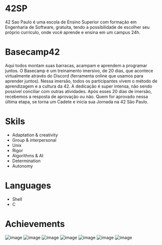 # 42SP
42 Sao Paulo é uma escola de Ensino Superior com formação em Engenharia de Software, gratuita, tendo a possibilidade de escolher seu próprio currículo, onde você aprende e ensina em um campus 24h.
# Basecamp42
Aqui todos montam suas barracas, acampam e aprendem a programar juntos.
O Basecamp é um treinamento imersivo, de 20 dias, que acontece virtualmente através do Discord (ferramenta online que usamos para aprender juntos). Nessa imersão, todos os participantes vivem o método de aprendizagem e a cultura da 42.
A dedicação é super intensa, não sendo possível conciliar com outras atividades.
Após esses 20 dias de imersão, recebemos a resposta de aprovação ou não.
Quem for aprovado nessa última etapa, se torna um Cadete e inicia sua Jornada na 42 São Paulo.
# Skils
- Adaptation & creativity
- Group & interpersonal
- Unix
- Rigor
- Algorithms & AI
- Determination
- Autonomy
# Languages
- Shell
- C
# Achievements 
![image](https://user-images.githubusercontent.com/49756340/114101854-b7266900-989c-11eb-8f13-a0d99b22efa3.png)
![image](https://user-images.githubusercontent.com/49756340/114101884-c3aac180-989c-11eb-974b-dfa93ff030d8.png)
![image](https://user-images.githubusercontent.com/49756340/114101953-de7d3600-989c-11eb-9f54-c7d6c97ff777.png)
![image](https://user-images.githubusercontent.com/49756340/115054240-6626fe00-9eb6-11eb-9124-0df394b14d3e.png)
![image](https://user-images.githubusercontent.com/49756340/115054417-91115200-9eb6-11eb-9cd6-d413e5ad03be.png)
![image](https://user-images.githubusercontent.com/49756340/115054467-9e2e4100-9eb6-11eb-94ac-bbdd2f95748e.png)
![image](https://user-images.githubusercontent.com/49756340/115054630-d33a9380-9eb6-11eb-836e-61384f5c0d7a.png)




